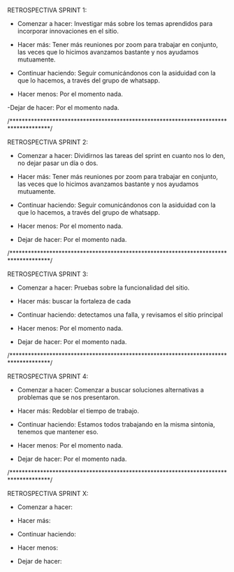 RETROSPECTIVA SPRINT 1:

- Comenzar a hacer: Investigar más sobre los temas aprendidos para incorporar innovaciones en el sitio.

- Hacer más: Tener más reuniones por zoom para trabajar en conjunto, las veces que lo hicimos avanzamos bastante y nos ayudamos mutuamente.

- Continuar haciendo: Seguir comunicándonos con la asiduidad con la que lo hacemos, a través del grupo de whatsapp.

- Hacer menos: Por el momento nada.

-Dejar de hacer: Por el momento nada.

/*************************************************************************************/

RETROSPECTIVA SPRINT 2:

- Comenzar a hacer: Dividirnos las tareas del sprint en cuanto nos lo den, no dejar pasar un día o dos.

- Hacer más: Tener más reuniones por zoom para trabajar en conjunto, las veces que lo hicimos avanzamos bastante y nos ayudamos mutuamente.

- Continuar haciendo: Seguir comunicándonos con la asiduidad con la que lo hacemos, a través del grupo de whatsapp.

- Hacer menos: Por el momento nada.

- Dejar de hacer: Por el momento nada.


/*************************************************************************************/

RETROSPECTIVA SPRINT 3:

- Comenzar a hacer: Pruebas sobre la funcionalidad del sitio.

- Hacer más: buscar la fortaleza de cada 

- Continuar haciendo: detectamos una falla, y revisamos el sitio principal 

- Hacer menos: Por el momento nada.

- Dejar de hacer: Por el momento nada.


/*************************************************************************************/

RETROSPECTIVA SPRINT 4:

- Comenzar a hacer: Comenzar a buscar soluciones alternativas a problemas que se nos presentaron.

- Hacer más: Redoblar el tiempo de trabajo.

- Continuar haciendo: Estamos todos trabajando en la misma sintonia, tenemos que mantener eso.

- Hacer menos: Por el momento nada.

- Dejar de hacer: Por el momento nada.


/*************************************************************************************/

RETROSPECTIVA SPRINT X:

- Comenzar a hacer:

- Hacer más: 

- Continuar haciendo: 

- Hacer menos: 

- Dejar de hacer: 
